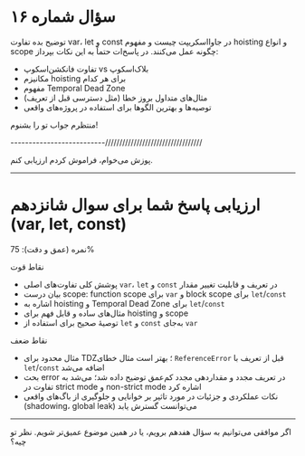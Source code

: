 # سؤال شماره ۱۶

توضیح بده تفاوت var، let و const در جاوااسکریپت چیست و مفهوم hoisting و انواع scope چگونه عمل می‌کنند. در پاسخ‌ات حتماً به این نکات بپرداز:

- تفاوت فانکشن‌اسکوپ vs بلاک‌اسکوپ  
- مکانیزم hoisting برای هر کدام  
- مفهوم Temporal Dead Zone  
- مثال‌های متداول بروز خطا (مثل دسترسی قبل از تعریف)  
- توصیه‌ها و بهترین الگوها برای استفاده در پروژه‌های واقعی

منتظرم جواب تو را بشنوم!



--------------------------//////////////////////////////////

پوزش می‌خوام، فراموش کردم ارزیابی کنم.  

---

# ارزیابی پاسخ شما برای سوال شانزدهم (var, let, const)

نمره (عمق و دقت): 75%

نقاط قوت  
- پوشش کلی تفاوت‌های اصلی `var`، `let` و `const` در تعریف و قابلیت تغییر مقدار  
- بیان درست scope: function scope برای `var` و block scope برای `let`/`const`  
- اشاره به hoisting و Temporal Dead Zone برای `let`/`const`  
- مثال‌های ساده و قابل فهم برای hoisting و scope  
- توصیهٔ صحیح برای استفاده از `let` و `const` به‌جای `var`  

نقاط ضعف  
- مثال محدود برای TDZ؛ بهتر است مثال خطای `ReferenceError` قبل از تعریف با `let`/`const` اضافه می‌شد  
- بحث error در تعریف مجدد و مقداردهی مجدد کم‌عمق توضیح داده شد؛ می‌شد به تفاوت در strict mode و non-strict mode اشاره کرد  
- نکات عملکردی و جزئیات در مورد تاثیر بر خوانایی و جلوگیری از باگ‌های واقعی (shadowing، global leak) می‌توانست گسترش یابد  

---

اگر موافقی می‌توانیم به سؤال هفدهم برویم، یا در همین موضوع عمیق‌تر شویم. نظر تو چیه؟

